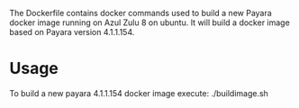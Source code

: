 The Dockerfile contains docker commands used to build a new Payara docker image running on Azul Zulu 8 on ubuntu. It will build a docker image based on Payara version 4.1.1.154.

Usage
=====

To build a new payara 4.1.1.154 docker image execute: ./buildimage.sh

